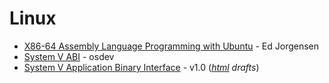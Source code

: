 Linux
=====

* [X86-64 Assembly Language Programming with Ubuntu](http://www.egr.unlv.edu/~ed/assembly64.pdf) - Ed Jorgensen
* [System V ABI](https://wiki.osdev.org/System_V_ABI) - osdev
* [System V Application Binary Interface](https://cs61.seas.harvard.edu/site/pdf/x86-64-abi-20210928.pdf) - v1.0 (_[html](https://www.sco.com/developers/gabi/) drafts_)
